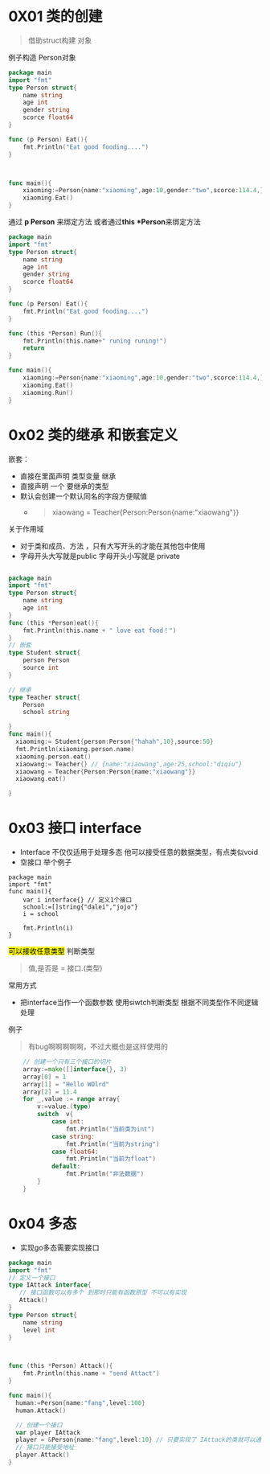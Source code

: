 # 0X01 类的创建
> 借助struct构建 对象

例子构造 Person对象
```go
package main
import "fmt"
type Person struct{
	name string
	age int 
	gender string
	scorce float64
}

func (p Person) Eat(){
	fmt.Println("Eat good fooding....")
}



func main(){
	xiaoming:=Person{name:"xiaoming",age:10,gender:"two",scorce:114.4,}
	xiaoming.Eat()
}
```

通过 **p Person** 来绑定方法
或者通过**this *Person**来绑定方法

```go
package main
import "fmt"
type Person struct{
	name string
	age int 
	gender string
	scorce float64
}

func (p Person) Eat(){
	fmt.Println("Eat good fooding....")
}

func (this *Person) Run(){
	fmt.Println(this.name+" runing runing!")
	return
}

func main(){
	xiaoming:=Person{name:"xiaoming",age:10,gender:"two",scorce:114.4,}
	xiaoming.Eat()
	xiaoming.Run()
}
```


# 0x02 类的继承 和嵌套定义
嵌套：
 - 直接在里面声明 类型变量
继承 
 - 直接声明 一个 要继承的类型
 - 默认会创建一个默认同名的字段方便赋值
    - >   xiaowang = Teacher{Person:Person{name:"xiaowang"}}

关于作用域
 - 对于类和成员、方法 ，只有大写开头的才能在其他包中使用
 - 字母开头大写就是public  字母开头小写就是 private
```go

package main
import "fmt"
type Person struct{
	name string
	age int 
}
func (this *Person)eat(){
	fmt.Println(this.name + " love eat food！")
}
// 嵌套
type Student struct{
	person Person
	source int
}

// 继承
type Teacher struct{
	Person
	school string

}
func main(){
  xiaoming:= Student{person:Person{"hahah",10},source:50}
  fmt.Println(xiaoming.person.name)
  xiaoming.person.eat()
  xiaowang:= Teacher{} // {name:"xiaowang",age:25,school:"diqiu"}
  xiaowang = Teacher{Person:Person{name:"xiaowang"}}
  xiaowang.eat()

}
```

# 0x03 接口 interface
- Interface 不仅仅适用于处理多态 他可以接受任意的数据类型，有点类似void
- 空接口
举个例子
```
package main
import "fmt"
func main(){
	var i interface{} // 定义1个接口
	school:=[]string{"dalei","jojo"}
	i = school

	fmt.Println(i)
}
```
<mark>可以接收任意类型</mark>
判断类型
>值,是否是  =  接口.(类型)

常用方式
- 把interface当作一个函数参数 使用siwtch判断类型 根据不同类型作不同逻辑处理

例子

> 有bug啊啊啊啊啊，不过大概也是这样使用的
```go
	// 创建一个只有三个接口的切片
	array:=make([]interface{}, 3)
	array[0] = 1
	array[1] = "Hello WOlrd"
	array[2] = 11.4
	for _,value := range array{
		v:=value.(type)
		switch  v{
			case int:	
			  	fmt.Println("当前类为int")
			case string:
				fmt.Println("当前为string")
			case float64:
				fmt.Println("当前为float")
			default:
				fmt.Println("非法数据")
		}
	}
```

# 0x04 多态
- 实现go多态需要实现接口
```go
package main
import "fmt"
// 定义一个接口 
type IAttack interface{
   // 接口函数可以有多个 到那时只能有函数原型 不可以有实现
   Attack()
}
type Person struct{
	name string
	level int
}



func (this *Person) Attack(){
	fmt.Println(this.name + "send Attact")
}

func main(){
  human:=Person{name:"fang",level:100}
  human.Attack()

  // 创建一个接口
  var player IAttack
  player = &Person{name:"fang",level:10} // 只要实现了 IAttack的类就可以通过地址赋值给接口
  // 接口只能接受地址
  player.Attack()
}

```